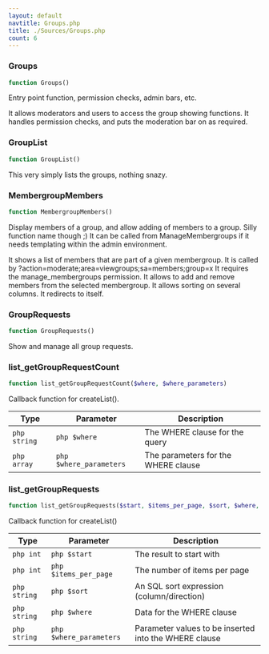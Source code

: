 ```yaml
---
layout: default
navtitle: Groups.php
title: ./Sources/Groups.php
count: 6
---
```


### Groups

```php
function Groups()
```
Entry point function, permission checks, admin bars, etc.

It allows moderators and users to access the group showing functions.
It handles permission checks, and puts the moderation bar on as required.

### GroupList

```php
function GroupList()
```
This very simply lists the groups, nothing snazy.



### MembergroupMembers

```php
function MembergroupMembers()
```
Display members of a group, and allow adding of members to a group. Silly function name though ;)
It can be called from ManageMembergroups if it needs templating within the admin environment.

It shows a list of members that are part of a given membergroup.
It is called by ?action=moderate;area=viewgroups;sa=members;group=x
It requires the manage_membergroups permission.
It allows to add and remove members from the selected membergroup.
It allows sorting on several columns.
It redirects to itself.

### GroupRequests

```php
function GroupRequests()
```
Show and manage all group requests.



### list_getGroupRequestCount

```php
function list_getGroupRequestCount($where, $where_parameters)
```
Callback function for createList().



Type|Parameter|Description
---|---|---
`php string`|`php $where`|The WHERE clause for the query
`php array`|`php $where_parameters`|The parameters for the WHERE clause

### list_getGroupRequests

```php
function list_getGroupRequests($start, $items_per_page, $sort, $where, $where_parameters)
```
Callback function for createList()



Type|Parameter|Description
---|---|---
`php int`|`php $start`|The result to start with
`php int`|`php $items_per_page`|The number of items per page
`php string`|`php $sort`|An SQL sort expression (column/direction)
`php string`|`php $where`|Data for the WHERE clause
`php string`|`php $where_parameters`|Parameter values to be inserted into the WHERE clause

